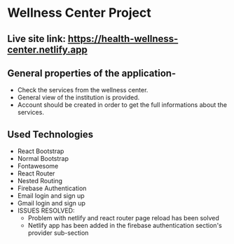 # Wellness Center Project
## Live site link: https://health-wellness-center.netlify.app ##

## General properties of the application-

* Check the services from the wellness center.
* General view of the institution is provided.
* Account should be created in order to get the full informations about the services.


## Used Technologies

* React Bootstrap
* Normal Bootstrap
* Fontawesome
* React Router
* Nested Routing
* Firebase Authentication
* Email login and sign up
* Gmail login and sign up
* ISSUES RESOLVED:
  * Problem with netlify and react router page reload has been solved
  *  Netlify app has been added in the firebase authentication section's provider sub-section
